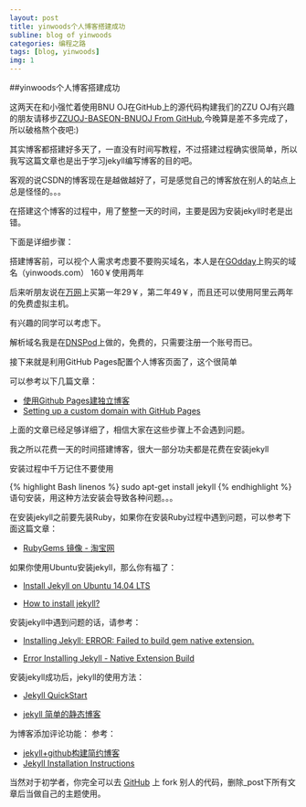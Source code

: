 ```yaml
---
layout: post
title: yinwoods个人博客搭建成功
subline: blog of yinwoods
categories: 编程之路
tags: [blog, yinwoods]
img: 1
---
```


##yinwoods个人博客搭建成功

这两天在和小强忙着使用BNU OJ在GitHub上的源代码构建我们的ZZU OJ有兴趣的朋友请移步[ZZUOJ-BASEON-BNUOJ From GitHub](https://github.com/ZZUACM/ZZUOJ-BASEON-BNUOJ),今晚算是差不多完成了，所以破格熬个夜吧:)

其实博客都搭建好多天了，一直没有时间写教程，不过搭建过程确实很简单，所以我写这篇文章也是出于学习jekyll编写博客的目的吧。

客观的说CSDN的博客现在是越做越好了，可是感觉自己的博客放在别人的站点上总是怪怪的。。。

在搭建这个博客的过程中，用了整整一天的时间，主要是因为安装jekyll时老是出错。

下面是详细步骤：

搭建博客前，可以视个人需求考虑要不要购买域名，本人是在[GOdday](http://www.godaddy.com/)上购买的域名（yinwoods.com）
160￥使用两年

后来听朋友说在[万网](http://www.net.cn/?spm=5334.642894.2.3.8W3O0N)上买第一年29￥，第二年49￥，而且还可以使用阿里云两年的免费虚拟主机。

有兴趣的同学可以考虑下。

解析域名我是在[DNSPod](https://www.dnspod.cn/)上做的，免费的，只需要注册一个账号而已。

接下来就是利用GitHub Pages配置个人博客页面了，这个很简单

可以参考以下几篇文章：

+ [使用Github Pages建独立博客](http://beiyuu.com/github-pages/)
+ [Setting up a custom domain with GitHub Pages](https://help.github.com/articles/setting-up-a-custom-domain-with-github-pages/)

上面的文章已经足够详细了，相信大家在这些步骤上不会遇到问题。

我之所以花费一天的时间搭建博客，很大一部分功夫都是花费在安装jekyll

安装过程中千万记住不要使用


{% highlight Bash linenos %}
        sudo apt-get install jekyll
{% endhighlight %}
语句安装，用这种方法安装会导致各种问题。。。

在安装jekyll之前要先装Ruby，如果你在安装Ruby过程中遇到问题，可以参考下面这篇文章：

+ [RubyGems 镜像 - 淘宝网](http://ruby.taobao.org/)

如果你使用Ubuntu安装jekyll，那么你有福了：

+ [Install Jekyll on Ubuntu 14.04 LTS](http://sharadchhetri.com/2014/06/30/install-jekyll-on-ubuntu-14-04-lts/)

+ [How to install jekyll?](http://askubuntu.com/questions/305884/how-to-install-jekyll)

安装jekyll中遇到问题的话，请参考：

+ [Installing Jekyll: ERROR: Failed to build gem native extension.](https://github.com/jekyll/jekyll-help/issues/209)

+ [Error Installing Jekyll - Native Extension Build](http://stackoverflow.com/questions/10725767/error-installing-jekyll-native-extension-build)

安装jekyll成功后，jekyll的使用方法：

+ [Jekyll QuickStart](http://jekyllbootstrap.com/usage/jekyll-quick-start.html)

+ [jekyll 简单的静态博客](http://jekyllcn.com/)

为博客添加评论功能：
参考：

+ [jekyll+github构建简约博客](http://blog.masr.in/geek/add_comment_to_jekyll.html)
+ [Jekyll Installation Instructions](https://help.disqus.com/customer/portal/articles/472138-jekyll-installation-instructions)

当然对于初学者，你完全可以去 [GitHub](https://github.com) 上 fork 别人的代码，删除_post下所有文章后当做自己的主题使用。
